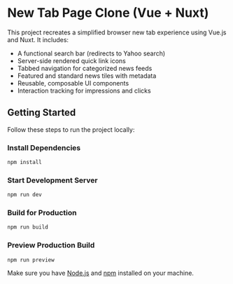 # New Tab Page Clone (Vue + Nuxt)

This project recreates a simplified browser new tab experience using Vue.js and Nuxt. It includes:

- A functional search bar (redirects to Yahoo search)
- Server-side rendered quick link icons
- Tabbed navigation for categorized news feeds
- Featured and standard news tiles with metadata
- Reusable, composable UI components
- Interaction tracking for impressions and clicks

## Getting Started

Follow these steps to run the project locally:

### Install Dependencies
```bash
npm install
```

### Start Development Server
```bash
npm run dev
```

### Build for Production
```bash
npm run build
```

### Preview Production Build
```bash
npm run preview
```

Make sure you have [Node.js](https://nodejs.org/) and [npm](https://www.npmjs.com/) installed on your machine.